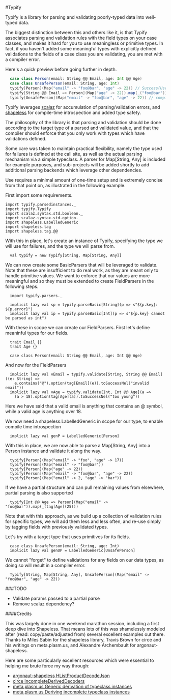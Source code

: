 #Typify

Typify is a library for parsing and validating poorly-typed data into well-typed data.

The biggest distinction between this and others like it, is that Typify associates parsing and validation
rules with the field types on your case classes, and makes it hard for you to use meaningless or primitive
types. In fact, if you haven't added some meaningful types with explicitly defined validations to the
fields of a case class you are validating, you are met with a compiler error.

Here's a quick preview before going further in depth.

```scala
  case class Person(email: String @@ Email, age: Int @@ Age)
  case class UnsafePerson(email: String, age: Int)
  typify[Person](Map("email" -> "foo@bar", "age" -> 22)) // Success(User)
  typify[String @@ Email => Person](Map("age" -> 22)).map(_("foo@bar")) // Success(User)
  typify[UnsafePerson](Map("email" -> "foo@bar", "age" -> 22)) // compile error
```

Typify leverages [scalaz](https://github.com/scalaz/scalaz) for accumulation of parsing/validation errors,
and [shapeless](https://github.com/milessabin/shapeless) for compile-time introspection and added type safety.

The philosophy of the library is that parsing and validation should be done according to the target type of a
parsed and validated value, and that the compiler should enforce that you only work with types which have
validations defined.

Some care was taken to maintain practical flexibility, namely the type used for failures is defined
at the call site, as well as the actual parsing mechanism via a simple typeclass.
A parser for Map[String, Any] is included for example purposes, and sub-projects will be added
shortly to add additional parsing backends which leverage other dependencies.

Use requires a minimal amount of one-time setup and is extremely concise from that point on, as illustrated in the
following example.

First import some requirements.

```tut:silent
import typify.parsedinstances._
import typify.Typify
import scalaz.syntax.std.boolean._
import scalaz.syntax.std.option._
import shapeless.LabelledGeneric
import shapeless.tag
import shapeless.tag.@@
```

With this in place, let's create an instance of Typify, specifying the type we will use for failures, and the
type we will parse from.

```tut
  val typify = new Typify[String, Map[String, Any]]
```

We can now create some BasicParsers that will be leveraged to validate. Note that these are insufficient to do
real work, as they are meant only to handle primitive values. We want to enforce that our values are more
meaningful and so they must be extended to create FieldParsers in the following steps.

```tut
  import typify.parsers._

  implicit lazy val sp = typify.parseBasic[String](p => s"${p.key}: ${p.error}")
  implicit lazy val ip = typify.parseBasic[Int](p => s"${p.key} cannot be parsed as int")
```

With these in scope we can create our FieldParsers. First let's define meaninful types for our fields.

```tut:silent
  trait Email {}
  trait Age {}

  case class Person(email: String @@ Email, age: Int @@ Age)
```

And now for the FieldParsers

```tut
  implicit lazy val vEmail = typify.validate[String, String @@ Email]((e: String) =>
    e.contains("@").option(tag[Email](e)).toSuccessNel("invalid email"))
  implicit lazy val vAge = typify.validate[Int, Int @@ Age](a =>
    (a > 18).option(tag[Age](a)).toSuccessNel("too young"))
```

Here we have said that a valid email is anything that contains an @ symbol, while a valid age is anything over 18.

We now need a shapeless.LabelledGeneric in scope for our type, to enable compile time introspection

```tut
  implicit lazy val genP = LabelledGeneric[Person]
```


With this in place, we are now able to parse a Map[String, Any] into a Person instance and validate it along the way.

```tut
  typify[Person](Map("email" -> "foo", "age" -> 17))
  typify[Person](Map("email" -> "foo@bar"))
  typify[Person](Map("age" -> 22))
  typify[Person](Map("email" -> "foo@bar", "age" -> 22))
  typify[Person](Map("email" -> 2, "age" -> "bar"))
```

If we have a partial structure and can pull remaining values from elsewhere, partial parsing is also supported

```tut
  typify[Int @@ Age => Person](Map("email" -> "foo@bar")).map(_(tag[Age](25)))
```

Note that with this approach, as we build up a collection of validation rules for specific types, we will add them
less and less often, and re-use simply by tagging fields with previously validated types.

Let's try with a target type that uses primitives for its fields.

```tut:silent
  case class UnsafePerson(email: String, age: Int)
  implicit lazy val genUP = LabelledGeneric[UnsafePerson]
```

We cannot "forget" to define validations for any fields on our data types, as doing so will result in a
compiler error.

```tut:fail
  Typify[String, Map[String, Any], UnsafePerson](Map("email" -> "foo@bar", "age" -> 22))
```

###TODO

* Validate params passed to a partial parse
* Remove scalaz dependency?

####Credits

This was largely done in one weekend marathon session, including a first deep dive into Shapeless. That means lots of
this was shamelessly modeled after (read: copy/paste/adjusted from) several excellent examples out there. Thanks to
Miles Sabin for the shapeless library, Travis Brown for circe and his writings on meta.plasm.us, and Alexandre
Archembault for argonaut-shapeless.

Here are some particularly excellent resources which were essential to helping me brute force my way through:

* [argonaut-shapeless HListProductDecodeJson](https://github.com/alexarchambault/argonaut-shapeless/blob/master/core/src/main/scala/argonaut/derive/MkDecodeJson.scala)
* [circe IncompleteDerivedDecoders](https://github.com/travisbrown/circe/blob/d437295f5fa225ece1c9d073c56c1462fa2225f1/generic/shared/src/main/scala/io/circe/generic/decoding/IncompleteDerivedDecoders.scala)
* [meta.plasm.us Generic derivation of typeclass instances](https://meta.plasm.us/posts/2015/11/08/type-classes-and-generic-derivation/)
* [meta.plasm.us Deriving incomplete typeclass instances](https://meta.plasm.us/posts/2015/06/21/deriving-incomplete-type-class-instances/)

